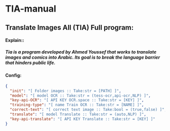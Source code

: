 # TIA-manual

## Translate Images All (TIA) Full program:

#### Explain::

##### Tia is a program developed by Ahmed Youssef that works to translate images and comics into Arabic. Its goal is to break the language barrier that hinders public life.

#### Config:

```json
{
  "init": "[ Folder images :: Take:str = [PATH] ]",
  "model": "[ model OCR :: Take:str = (tess-ocr,api-ocr,NLP) ]",
  "key-api-OCR": "[ API KEY OCR.space :: Take:str = [KEY] ]",
  "training-type": "[ name Train OCR :: Take:str = [NAME] ]",
  "correct-text": "[ correct text image :: Take:bool = (true,false) ]",
  "translate": "[ model Translate :: Take:str = (auto,NLP) ]",
  "key-api-translate": "[ API KEY Translate :: Take:str = [KEY] ]"
}
```
